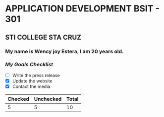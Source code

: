 # **APPLICATION DEVELOPMENT BSIT - 301**
## **STI COLLEGE STA CRUZ**
### My name is Wency joy Estera, I am 20 years old.
### *My Goals Checklist*
- [ ] Write the press release
- [x] Update the website
- [x] Contact the media

| Checked | Unchecked | Total |
| ----------- | ----------- | ----------- |
|    5    |     5     |   10   |
